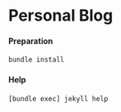 # Personal Blog

#### Preparation
```
bundle install
```

#### Help
```
[bundle exec] jekyll help
```

